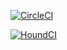 [![CircleCI](https://dl.circleci.com/status-badge/img/gh/atlp-rwanda/e-commerce-furebo-32-bn/tree/main.svg?style=svg)](https://dl.circleci.com/status-badge/redirect/gh/atlp-rwanda/e-commerce-furebo-32-bn/tree/main)

[![HoundCI](https://img.shields.io/badge/style-yellow?style=flat&logo=houndci&label=HoundCI)](https://houndci.com)